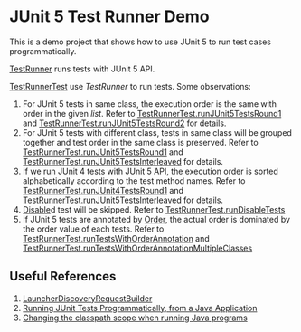 # JUnit 5 Test Runner Demo

This is a demo project that shows how to use JUnit 5 to run test cases programmatically.

[TestRunner](src/main/java/com/luojl/demo/TestRunner.java) runs tests with JUnit 5 API.

[TestRunnerTest](src/test/java/com/luojl/demo/TestRunnerTest.java) use *TestRunner* to run tests. Some observations:

1. For JUnit 5 tests in same class, the execution order is the same with order in the given *list*. Refer to [TestRunnerTest.runJUnit5TestsRound1](src/test/java/com/luojl/demo/TestRunnerTest.java#L11) and [TestRunnerTest.runJUnit5TestsRound2](src/test/java/com/luojl/demo/TestRunnerTest.java#L22) for details.
2. For JUnit 5 tests with different class, tests in same class will be grouped together and test order in the same class is preserved. Refer to [TestRunnerTest.runJUnit5TestsRound1](src/test/java/com/luojl/demo/TestRunnerTest.java#L11) and [TestRunnerTest.runJUnit5TestsInterleaved](src/test/java/com/luojl/demo/TestRunnerTest.java#L33) for details.
3. If we run JUnit 4 tests with JUnit 5 API, the execution order is sorted alphabetically according to the test method names. Refer to [TestRunnerTest.runJUnit4TestsRound1](src/test/java/com/luojl/demo/TestRunnerTest.java#L11) and [TestRunnerTest.runJUnit5TestsInterleaved](src/test/java/com/luojl/demo/TestRunnerTest.java#L54) for details.
4. [Disable](https://junit.org/junit5/docs/5.7.0-M1/api/org.junit.jupiter.api/org/junit/jupiter/api/Disabled.html)d test will be skipped. Refer to [TestRunnerTest.runDisableTests](src/test/java/com/luojl/demo/TestRunnerTest.java#L70)
5. If JUnit 5 tests are annotated by [Order](https://junit.org/junit5/docs/current/api/org.junit.jupiter.api/org/junit/jupiter/api/Order.html), the actual order is dominated by the order value of each tests. Refer to [TestRunnerTest.runTestsWithOrderAnnotation](src/test/java/com/luojl/demo/TestRunnerTest.java#L90) and [TestRunnerTest.runTestsWithOrderAnnotationMultipleClasses](src/test/java/com/luojl/demo/TestRunnerTest.java#L107)

## Useful References

1. [LauncherDiscoveryRequestBuilder](https://junit.org/junit5/docs/5.0.0/api/org/junit/platform/launcher/core/LauncherDiscoveryRequestBuilder.html)
2. [Running JUnit Tests Programmatically, from a Java Application](https://www.baeldung.com/junit-tests-run-programmatically-from-java)
3. [Changing the classpath scope when running Java programs](https://www.mojohaus.org/exec-maven-plugin/examples/example-exec-or-java-change-classpath-scope.html)
